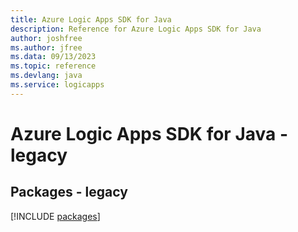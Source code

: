 ```yaml
---
title: Azure Logic Apps SDK for Java
description: Reference for Azure Logic Apps SDK for Java
author: joshfree
ms.author: jfree
ms.data: 09/13/2023
ms.topic: reference
ms.devlang: java
ms.service: logicapps
---
```

# Azure Logic Apps SDK for Java - legacy
## Packages - legacy
[!INCLUDE [packages](logic-apps-index.md)]